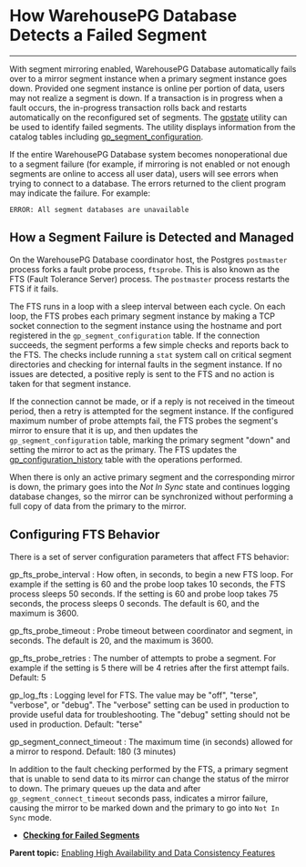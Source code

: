 # How WarehousePG Database Detects a Failed Segment
---

With segment mirroring enabled, WarehousePG Database automatically fails over to a mirror segment instance when a primary segment instance goes down. Provided one segment instance is online per portion of data, users may not realize a segment is down. If a transaction is in progress when a fault occurs, the in-progress transaction rolls back and restarts automatically on the reconfigured set of segments. The [gpstate](../../../utility_guide/ref/gpstate.html) utility can be used to identify failed segments. The utility displays information from the catalog tables including [gp\_segment\_configuration](../../../ref_guide/system_catalogs/gp_segment_configuration.html).

If the entire WarehousePG Database system becomes nonoperational due to a segment failure \(for example, if mirroring is not enabled or not enough segments are online to access all user data\), users will see errors when trying to connect to a database. The errors returned to the client program may indicate the failure. For example:

```
ERROR: All segment databases are unavailable
```

## <a id="howseg"></a>How a Segment Failure is Detected and Managed

On the WarehousePG Database coordinator host, the Postgres `postmaster` process forks a fault probe process, `ftsprobe`. This is also known as the FTS \(Fault Tolerance Server\) process. The `postmaster` process restarts the FTS if it fails.

The FTS runs in a loop with a sleep interval between each cycle. On each loop, the FTS probes each primary segment instance by making a TCP socket connection to the segment instance using the hostname and port registered in the `gp_segment_configuration` table. If the connection succeeds, the segment performs a few simple checks and reports back to the FTS. The checks include running a `stat` system call on critical segment directories and checking for internal faults in the segment instance. If no issues are detected, a positive reply is sent to the FTS and no action is taken for that segment instance.

If the connection cannot be made, or if a reply is not received in the timeout period, then a retry is attempted for the segment instance. If the configured maximum number of probe attempts fail, the FTS probes the segment's mirror to ensure that it is up, and then updates the `gp_segment_configuration` table, marking the primary segment "down" and setting the mirror to act as the primary. The FTS updates the [gp\_configuration\_history](../../../ref_guide/system_catalogs/gp_configuration_history.html) table with the operations performed.

When there is only an active primary segment and the corresponding mirror is down, the primary goes into the *Not In Sync* state and continues logging database changes, so the mirror can be synchronized without performing a full copy of data from the primary to the mirror.

## <a id="confts"></a>Configuring FTS Behavior

There is a set of server configuration parameters that affect FTS behavior:

gp\_fts\_probe\_interval
:   How often, in seconds, to begin a new FTS loop. For example if the setting is 60 and the probe loop takes 10 seconds, the FTS process sleeps 50 seconds. If the setting is 60 and probe loop takes 75 seconds, the process sleeps 0 seconds. The default is 60, and the maximum is 3600.

gp\_fts\_probe\_timeout
:   Probe timeout between coordinator and segment, in seconds. The default is 20, and the maximum is 3600.

gp\_fts\_probe\_retries
:   The number of attempts to probe a segment. For example if the setting is 5 there will be 4 retries after the first attempt fails. Default: 5

gp\_log\_fts
:   Logging level for FTS. The value may be "off", "terse", "verbose", or "debug". The "verbose" setting can be used in production to provide useful data for troubleshooting. The "debug" setting should not be used in production. Default: "terse"

gp\_segment\_connect\_timeout
:   The maximum time \(in seconds\) allowed for a mirror to respond. Default: 180 \(3 minutes\)

In addition to the fault checking performed by the FTS, a primary segment that is unable to send data to its mirror can change the status of the mirror to down. The primary queues up the data and after `gp_segment_connect_timeout` seconds pass, indicates a mirror failure, causing the mirror to be marked down and the primary to go into `Not In Sync` mode.

-   **[Checking for Failed Segments](../../highavail/topics/g-checking-for-failed-segments.html)**  


**Parent topic:** [Enabling High Availability and Data Consistency Features](../../highavail/topics/g-enabling-high-availability-features.html)

